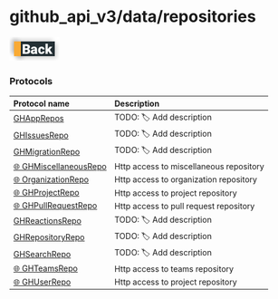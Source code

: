 # github_api_v3/data/repositories

[![Back](../../../../docs/img/button_back.png "Back") ](../README.md)

### Protocols

|Protocol name                                              | Description               |
|:----------------------------------------------------------|:--------------------------|
|[GHAppRepos](./GHAppsRepo.swift)                           | TODO: 🏷 Add description  |
|[GHIssuesRepo](./GHIssuesRepo.swift)                       | TODO: 🏷 Add description  |
|[GHMigrationRepo](./GHMigrationRepo.swift)                 | TODO: 🏷 Add description  |
|[🌐 GHMiscellaneousRepo](./GHMiscellaneousRepo.swift)      | Http access to miscellaneous repository   |
|[🌐 OrganizationRepo](./GHOrganizationRepository.swift)    | Http access to organization repository    |
|[🌐 GHProjectRepo](./GHProjectRepo.swift)                  | Http access to project repository         |
|[🌐 GHPullRequestRepo](./GHPullRequestRepo.swift)          | Http access to pull request repository    |
|[GHReactionsRepo](./GHReactionsRepo.swift)                 | TODO: 🏷 Add description  |
|[GHRepositoryRepo](./GHRepositoryRepository.swift)         | TODO: 🏷 Add description  |
|[GHSearchRepo](./GHSearchRepo.swift)                       | TODO: 🏷 Add description  |
|[🌐 GHTeamsRepo](./GHTeamsRepo.swift)                      | Http access to teams repository           |
|[🌐 GHUserRepo](./GHUserRepo.swift)                        | Http access to project repository         |